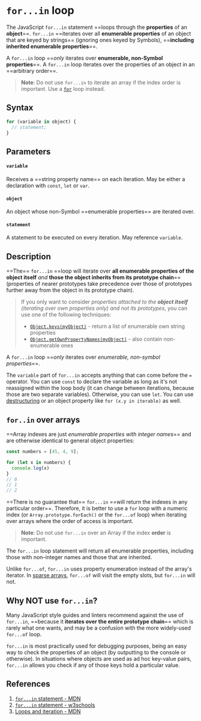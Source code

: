 # `for...in` loop

The JavaScript `for...in` statement ==loops through the **properties** of an **object**==. `for...in` ==iterates over all **enumerable properties** of an object that are keyed by strings== (ignoring ones keyed by Symbols), ==**including inherited enumerable properties**==.

A `for...in` loop ==_only_ iterates over **enumerable, non-Symbol properties**==. A `for...in` loop iterates over the properties of an object in an ==arbitrary order==.

> **Note**: Do not use `for...in` to iterate an array if the index order is important. Use a [`for`](https://developer.mozilla.org/en-US/docs/Web/JavaScript/Reference/Statements/for) loop instead.

## Syntax

```js
for (variable in object) {
  // statement;
}
```

## Parameters

#### `variable` 

Receives a ==string property name== on each iteration. May be either a declaration with `const`, `let` or `var`.

#### `object`

An object whose non-Symbol ==enumerable properties== are iterated over.

#### `statement`

A statement to be executed on every iteration. May reference `variable`.

## Description

==The== `for...in` ==loop will iterate over **all enumerable properties of the object itself** _and_ **those the object inherits from its prototype chain**== (properties of nearer prototypes take precedence over those of prototypes further away from the object in its prototype chain).

> If you only want to consider _properties attached to the **object itself** (iterating over own properties only) and not its prototypes_, you can use one of the following techniques:
>
> - [`Object.keys(myObject)`](https://developer.mozilla.org/en-US/docs/Web/JavaScript/Reference/Global_Objects/Object/keys) - return a list of enumerable own string properties
> - [`Object.getOwnPropertyNames(myObject)`](https://developer.mozilla.org/en-US/docs/Web/JavaScript/Reference/Global_Objects/Object/getOwnPropertyNames) - also contain non-enumerable ones

A `for...in` loop ==_only_ iterates over _enumerable, non-symbol properties_==.

The `variable` part of `for...in` accepts anything that can come before the `=` operator. You can use `const` to declare the variable as long as it's not reassigned within the loop body (it can change between iterations, because those are two separate variables). Otherwise, you can use `let`. You can use [destructuring](https://developer.mozilla.org/en-US/docs/Web/JavaScript/Reference/Operators/Destructuring_assignment) or an object property like `for (x.y in iterable)` as well.

## `for..in` over arrays

==Array indexes are just _enumerable properties with integer names_== and are otherwise identical to general object properties:

```js
const numbers = [45, 4, 9];

for (let x in numbers) {
  console.log(x)
}
// 0
// 1
// 2
```

==There is no guarantee that== `for...in` ==will return the indexes in any particular order==. Therefore, it is better to use a `for` loop with a numeric index (or `Array.prototype.forEach()` or the `for...of` loop) when iterating over arrays where the order of access is important.

> **Note**: Do not use `for...in` over an Array if the index **order** is important.

The `for...in` loop statement will return all enumerable properties, including those with non–integer names and those that are inherited. 

Unlike `for...of`, `for...in` uses property enumeration instead of the array's iterator. In [sparse arrays](https://developer.mozilla.org/en-US/docs/Web/JavaScript/Guide/Indexed_collections#sparse_arrays), `for...of` will visit the empty slots, but `for...in` will not.

## Why NOT use `for...in`?

Many JavaScript style guides and linters recommend against the use of `for...in`, ==because it **iterates over the entire prototype chain**== which is rarely what one wants, and may be a confusion with the more widely-used `for...of` loop. 

`for...in` is most practically used for debugging purposes, being an easy way to check the properties of an object (by outputting to the console or otherwise). In situations where objects are used as ad hoc key-value pairs, `for...in` allows you check if any of those keys hold a particular value.

## References

1. [`for...in` statement - MDN](https://developer.mozilla.org/en-US/docs/Web/JavaScript/Reference/Statements/for...in)
2. [`for...in` statement - w3schools](https://www.w3schools.com/jsref/jsref_forin.asp)
3. [Loops and iteration - MDN](https://developer.mozilla.org/en-US/docs/Web/JavaScript/Guide/Loops_and_iteration)
